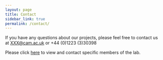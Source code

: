 ```yaml
---
layout: page
title: Contact
sidebar_link: true
permalink: /contact/
---
```


If you have any questions about our projects, please feel free to contact us at XXX@cam.ac.uk or +44 (0)1223 (3)30398

Please click <a href ="https://www.sdmlab.psychol.cam.ac.uk/directory">here</a> to view and contact specific members of the lab. 